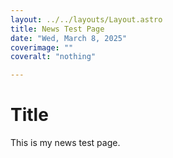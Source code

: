 ```yaml
---
layout: ../../layouts/Layout.astro
title: News Test Page
date: "Wed, March 8, 2025"
coverimage: ""
coveralt: "nothing"

---
```


# Title

This is my news test page.

